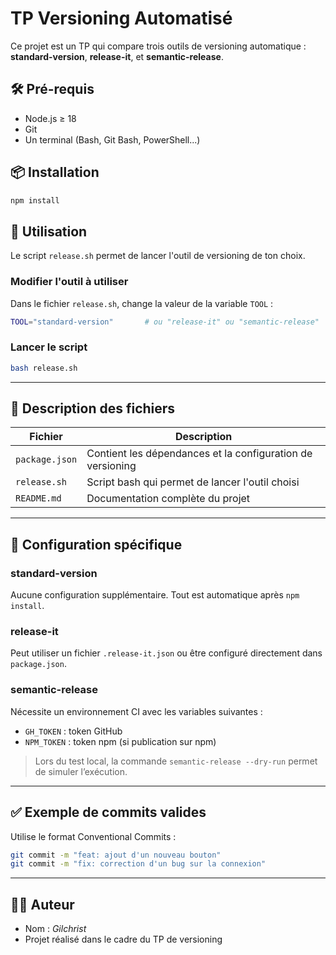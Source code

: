 
# TP Versioning Automatisé

Ce projet est un TP qui compare trois outils de versioning automatique :  
**standard-version**, **release-it**, et **semantic-release**.

## 🛠️ Pré-requis

- Node.js ≥ 18
- Git
- Un terminal (Bash, Git Bash, PowerShell...)

## 📦 Installation

```bash
npm install
```

## 🚀 Utilisation

Le script `release.sh` permet de lancer l'outil de versioning de ton choix.

### Modifier l'outil à utiliser

Dans le fichier `release.sh`, change la valeur de la variable `TOOL` :

```bash
TOOL="standard-version"       # ou "release-it" ou "semantic-release"
```

### Lancer le script

```bash
bash release.sh
```

---

## 📁 Description des fichiers

| Fichier         | Description                                               |
|----------------|-----------------------------------------------------------|
| `package.json` | Contient les dépendances et la configuration de versioning |
| `release.sh`   | Script bash qui permet de lancer l'outil choisi            |
| `README.md`    | Documentation complète du projet                           |

---

## 🔧 Configuration spécifique

### standard-version

Aucune configuration supplémentaire. Tout est automatique après `npm install`.

### release-it

Peut utiliser un fichier `.release-it.json` ou être configuré directement dans `package.json`.

### semantic-release

Nécessite un environnement CI avec les variables suivantes :

- `GH_TOKEN` : token GitHub
- `NPM_TOKEN` : token npm (si publication sur npm)

> Lors du test local, la commande `semantic-release --dry-run` permet de simuler l’exécution.

---

## ✅ Exemple de commits valides

Utilise le format Conventional Commits :

```bash
git commit -m "feat: ajout d'un nouveau bouton"
git commit -m "fix: correction d'un bug sur la connexion"
```

---

## 👨‍💻 Auteur

- Nom : *Gilchrist*
- Projet réalisé dans le cadre du TP de versioning
